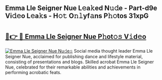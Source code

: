 ## Emma Lle Seigner Nue L𝚎a𝚔ed N𝚞𝚍e - Part-d9e Vi𝚍𝚎o L𝚎a𝚔s - H𝚘𝚝 O𝚗𝚕yf𝚊ns P𝚑𝚘tos 31xpG

# <h2><a href="http://kf9cwni.oniu.top/?m=Emma+Lle+Seigner+Nue">🔗👉 🔴 Emma Lle Seigner Nue P𝚑ot𝚘𝚜 V𝚒d𝚎o</a></h2>

[![Emma Lle Seigner Nue Nu𝚍e𝚜](https://i.imgur.com/0qMVB7G.gif)](http://kf9cwni.oniu.top/?m=Emma+Lle+Seigner+Nue)
Social media thought leader Emma Lle Seigner Nue, acclaimed for publishing dance and lifestyle material, consisting of presentations and blogs. Skilled acrobat Emma Lle Seigner Nue, celebrated for their remarkable abilities and achievements in performing acrobatic feats.  
